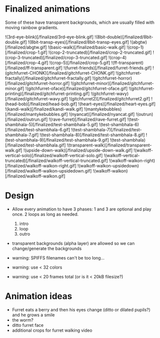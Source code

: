 # Finalized animations
Some of these have transparent backgrounds, which are usually filled with moving rainbow gradients.

!(3rd-eye-blink)[/finalized/3rd-eye-blink.gif]
!(8bit-double)[/finalized/8bit-double.gif]
!(8bit-transp-eyes)[/finalized/8bit-transp-eyes.gif]
!(abgtw)[/finalized/abgtw.gif]
!(basic-walk)[/finalized/basic-walk.gif]
!(crop-1)[/finalized/crop-1.gif]
!(crop-2-truncated)[/finalized/crop-2-truncated.gif]
!(crop-3-truncated)[/finalized/crop-3-truncated.gif]
!(crop-4)[/finalized/crop-4.gif]
!(crop-5)[/finalized/crop-5.gif]
!(ff-transparent)[/finalized/ff-transparent.gif]
!(furret-friends)[/finalized/furret-friends.gif]
!(gitchfurret-CHONK)[/finalized/gitchfurret-CHONK.gif]
!(gitchfurret-fractally)[/finalized/gitchfurret-fractally.gif]
!(gitchfurret-horror)[/finalized/gitchfurret-horror.gif]
!(gitchfurret-minor)[/finalized/gitchfurret-minor.gif]
!(gitchfurret-oface)[/finalized/gitchfurret-oface.gif]
!(gitchfurret-printing)[/finalized/gitchfurret-printing.gif]
!(gitchfurret-wavy)[/finalized/gitchfurret-wavy.gif]
!(gitchfurret2)[/finalized/gitchfurret2.gif]
!(head-bob)[/finalized/head-bob.gif]
!(heart-eyes)[/finalized/heart-eyes.gif]
!(kandi-walk)[/finalized/kandi-walk.gif]
!(mantykebubbles)[/finalized/mantykebubbles.gif]
!(nyancat)[/finalized/nyancat.gif]
!(outrun)[/finalized/outrun.gif]
!(rave-furret)[/finalized/rave-furret.gif]
!(test-shambhala-5)[/finalized/test-shambhala-5.gif]
!(test-shambhala-6)[/finalized/test-shambhala-6.gif]
!(test-shambhala-7)[/finalized/test-shambhala-7.gif]
!(test-shambhala-8)[/finalized/test-shambhala-8.gif]
!(test-shambhala-9)[/finalized/test-shambhala-9.gif]
!(test-shambhala)[/finalized/test-shambhala.gif]
!(transparent-walk)[/finalized/transparent-walk.gif]
!(upside-down-walk)[/finalized/upside-down-walk.gif]
!(walkoff-vertical-solo)[/finalized/walkoff-vertical-solo.gif]
!(walkoff-vertical-truncated)[/finalized/walkoff-vertical-truncated.gif]
!(walkoff-walkon-right)[/finalized/walkoff-walkon-right.gif]
!(walkoff-walkon-upsidedown)[/finalized/walkoff-walkon-upsidedown.gif]
!(walkoff-walkon)[/finalized/walkoff-walkon.gif]

# Design
* Allow every animation to have 3 phases: 1 and 3 are optional and play once.  2 loops as long as needed.
  1. intro
  2. loop
  3. outro
  
* transparent backgrounds (alpha layer) are allowed so we can change/generate the backgrounds
* warning: SPIFFS filenames can't be too long...
* warning: use < 32 colors
* warning: use < 20 frames total (or is it < 20kB filesize?)

# Animation ideas

* Furret eats a berry and then his eyes change (ditto or dilated pupils?) and he grows a smile
* the worm?
* ditto furret face
* additional crops for furret walking video